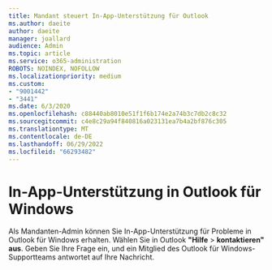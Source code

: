 ```yaml
---
title: Mandant steuert In-App-Unterstützung für Outlook
ms.author: daeite
author: daeite
manager: joallard
audience: Admin
ms.topic: article
ms.service: o365-administration
ROBOTS: NOINDEX, NOFOLLOW
ms.localizationpriority: medium
ms.custom:
- "9001442"
- "3441"
ms.date: 6/3/2020
ms.openlocfilehash: c88440ab8010e51f1f6b174e2a74b3c7db2c8c32
ms.sourcegitcommit: c4e8c29a94f840816a023131ea7b4a2bf876c305
ms.translationtype: MT
ms.contentlocale: de-DE
ms.lasthandoff: 06/29/2022
ms.locfileid: "66293482"
---
```

# <a name="in-app-support-in-outlook-for-windows"></a>In-App-Unterstützung in Outlook für Windows

Als Mandanten-Admin können Sie In-App-Unterstützung für Probleme in Outlook für Windows erhalten. Wählen Sie in Outlook **"Hilfe** > **kontaktieren" aus**. Geben Sie Ihre Frage ein, und ein Mitglied des Outlook für Windows-Supportteams antwortet auf Ihre Nachricht.